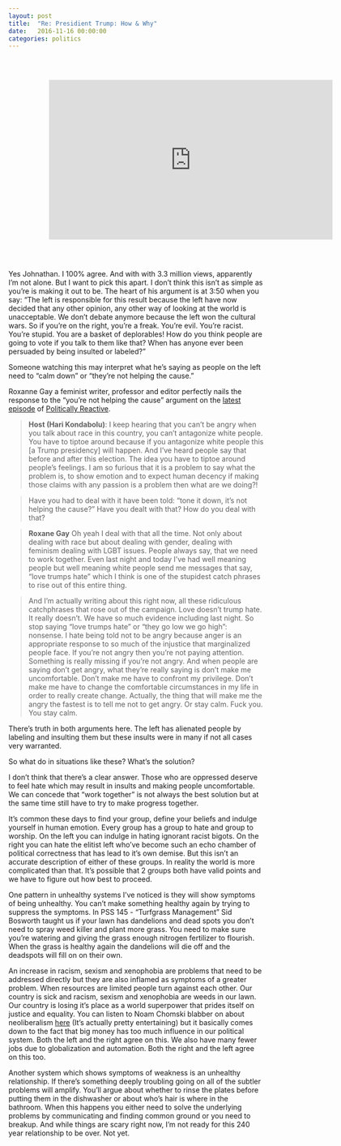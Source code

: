 ```yaml
---
layout: post
title:  "Re: Presidient Trump: How & Why"
date:   2016-11-16 00:00:00
categories: politics
---
```


<iframe width="560" height="315" src="https://www.youtube.com/embed/GLG9g7BcjKs" frameborder="0" allowfullscreen style="margin: 45px 80px"></iframe> 
 
Yes Johnathan. I 100% agree.  And with with 3.3 million
views, apparently I’m not alone. But I want to pick this
apart. I don’t think this isn’t as simple as you’re is
making it out to be. The heart of his argument is at 3:50
when you say: “The left is responsible for this result
because the left have now decided that any other opinion,
any other way of looking at the world is unacceptable. We
don’t debate anymore because the left won the cultural
wars. So if you’re on the right, you’re a freak. You’re
evil. You’re racist. You’re stupid. You are a basket of
deplorables! How do you think people are going to vote if
you talk to them like that? When has anyone ever been
persuaded by being insulted or labeled?”
 
Someone watching this may interpret what he’s saying as
people on the left need to “calm down” or “they’re not
helping the cause.”
 
Roxanne Gay a feminist writer, professor and editor
perfectly nails the response to the “you’re not helping the
cause” argument on the [latest episode](https://megaphone.link/FL1506108297) of [Politically
Reactive](https://www.politicallyreactive.com/).


  > **Host (Hari Kondabolu)**: I keep hearing that you can’t be
  angry when you talk about race in this country, you can’t
  antagonize white people. You have to tiptoe around because
  if you antagonize white people this [a Trump presidency]
  will happen. And I’ve heard people say that before and
  after this election. The idea you have to tiptoe around
  people’s feelings. I am so furious that it is a problem to
  say what the problem is, to show emotion and to expect
  human decency if making those claims with any passion is a
  problem then what are we doing?!
  
  > Have you had to deal with it have been told: “tone it down,
  it’s not helping the cause?” Have you dealt with that? How
  do you deal with that?

  > **Roxane Gay** Oh yeah I deal with that all the time. Not only
  about dealing with race but about dealing with gender,
  dealing with feminism dealing with LGBT issues. People
  always say, that we need to work together. Even last night
  and today I’ve had well meaning people but well meaning
  white people send me messages that say, “love trumps hate”
  which I think is one of the stupidest catch phrases to rise
  out of this entire thing.
  
  > And I’m actually writing about this right now, all these
  ridiculous catchphrases that rose out of the campaign. Love
  doesn’t trump hate. It really doesn’t. We have so much
  evidence including last night. So stop saying “love trumps
  hate” or “they go low we go high”: nonsense. I hate being
  told not to be angry because anger is an appropriate
  response to so much of the injustice that marginalized
  people face. If you’re not angry then you’re not paying
  attention. Something is really missing if you’re not angry.
  And when people are saying don’t get angry, what they’re
  really saying is don’t make me uncomfortable. Don’t make me
  have to confront my privilege. Don’t make me have to change
  the comfortable circumstances in my life in order to really
  create change. Actually, the thing that will make me the
  angry the fastest is to tell me not to get angry. Or stay
  calm. Fuck you. You stay calm.
  
  
There’s truth in both arguments here. The left has
alienated people by labeling and insulting them but these
insults were in many if not all cases very warranted.
 
So what do in situations like these? What’s the solution?
 
I don’t think that there’s a clear answer. Those who are
oppressed deserve to feel hate which may result in insults
and making people uncomfortable. We can concede that “work
together” is not always the best solution but at the same
time still have to try to make progress together.
 
It’s common these days to find your group, define your
beliefs and indulge yourself in human emotion. Every group
has a group to hate and group to worship. On the left you
can indulge in hating ignorant racist bigots. On the right
you can hate the elitist left who’ve become such an echo
chamber of political correctness that has lead to it’s own
demise. But this isn’t an accurate description of either of
these groups. In reality the world is more complicated than
that. It’s possible that 2 groups both have valid points
and we have to figure out how best to proceed.
 
One pattern in unhealthy systems I’ve noticed is they will
show symptoms of being unhealthy. You can’t make something
healthy again by trying to suppress the symptoms. In PSS
145 - “Turfgrass Management” Sid Bosworth taught us if your
lawn has dandelions and dead spots you don’t need to spray
weed killer and plant more grass. You need to make sure
you’re watering and giving the grass enough nitrogen
fertilizer to flourish. When the grass is healthy again the dandelions will die off and the deadspots will fill on on their own.

An increase in racism, sexism and xenophobia are problems
that need to be addressed directly but they are also
inflamed as symptoms of a greater problem. When resources
are limited people turn against each other. Our country is
sick and racism, sexism and xenophobia are weeds in our
lawn. Our country is losing it’s place as a world
superpower that prides itself on justice and equality. You
can listen to Noam Chomski blabber on about neoliberalism
[here](https://www.youtube.com/watch?v=jnc1Ay6X1bg) (It’s actually pretty entertaining) but it basically
comes down to the fact that big money has too much
influence in our political system. Both the left and the
right agree on this. We also have many fewer jobs due to
globalization and automation. Both the right and the left
agree on this too.
 
Another system which shows symptoms of weakness is an
unhealthy relationship. If there’s something deeply
troubling going on all of the subtler problems will
amplify. You’ll argue about whether to rinse the plates
before putting them in the dishwasher or about who’s hair
is where in the bathroom. When this happens you either need
to solve the underlying problems by communicating and
finding common ground or you need to breakup. And while
things are scary right now, I’m not ready for this 240 year
relationship to be over. Not yet.
